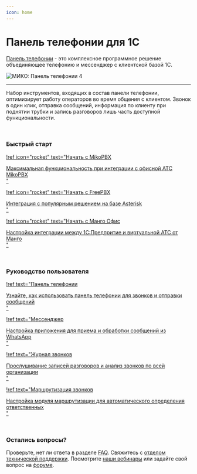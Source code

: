 ```yaml
---
icon: home
---
```

# Панель телефонии для 1С

[Панель телефонии](https://telefon.miko.ru) - это комплексное программное решение объединяющее телефонию и мессенджер
с клиентской базой 1С.


  <img class="miko-shadow img-zoomable" data-original="/assets/index/panel-miko2x.png"
    srcset="/assets/index/panel-miko.png 1x, /assets/index/panel-miko2x.png 2x"
    src="/assets/index/panel-miko.png" alt="МИКО: Панель телефонии 4"/>



---

Набор инструментов, входящих в состав панели телефонии, оптимизирует работу операторов во время
общения с клиентом. Звонок в один клик, отправка сообщений, информация по клиенту при поднятии
трубки и запись разговоров лишь часть доступной функциональности.

<br>

### Быстрый старт

<div class="miko-ref">

[!ref
  icon="rocket"
  text="Начать с MikoPBX<div class='subtitle text-gray-700 dark:text-dark-300'>Максимальная функциональность при интеграции с офисной АТС MikoPBX</div>"
](get-started/mikopbx.md)
</div>

<div class="miko-ref">

[!ref
icon="rocket"
text="Начать с FreePBX<div class='subtitle text-gray-700 dark:text-dark-300'>Интеграция с популярным решением на базе Asterisk</div>"
](get-started/freepbx.md)
</div>

<div class="miko-ref">

[!ref
icon="rocket"
text="Начать с Манго Офис<div class='subtitle text-gray-700 dark:text-dark-300'>Настройка интеграции между 1С:Предпритие и виртуальной АТС от Манго</div>"
](get-started/mango.md)
</div>

<br>

### Руководство пользователя

<div class="miko-ref">

[!ref
text="Панель телефонии<div class='subtitle text-gray-700 dark:text-dark-300'>Узнайте, как использовать панель телефонии для звонков и отправки сообщений</div>"
](user-guides/panel/index.md)
</div>

<div class="miko-ref">

[!ref
text="Мессенджер<div class='subtitle text-gray-700 dark:text-dark-300'>Настройка приложения для приема и обработки сообщений из WhatsApp</div>"
](user-guides/messenger/index.md)
</div>

<div class="miko-ref">

[!ref
text="Журнал звонков<div class='subtitle text-gray-700 dark:text-dark-300'>Прослушивание записей разговоров и анализ звонков по всей организации</div>"
](user-guides/journal/index.md)
</div>

<div class="miko-ref">

[!ref
text="Маршрутизация звонков<div class='subtitle text-gray-700 dark:text-dark-300'>Настройка модуля маршрутизации для автоматического определения ответственных</div>"
](user-guides/routing/index.md)
</div>

<br>

### Остались вопросы?

Проверьте, нет ли ответа в разделе [FAQ](faq/faq.md).
Свяжитесь с [отделом технической поддержки](https://telefon.miko.ru/contacts/).
Посмотрите [наши вебинары](https://telefon.miko.ru/events/playback/) 
или задайте свой вопрос на [форуме](https://telefon.miko.ru/forum/).
